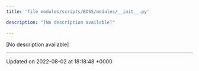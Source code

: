 ```yaml
---
title: 'file modules/scripts/BOSS/modules/__init__.py'

description: "[No description available]"

---
```







[No description available]






-------------------------------

Updated on 2022-08-02 at 18:18:48 +0000
